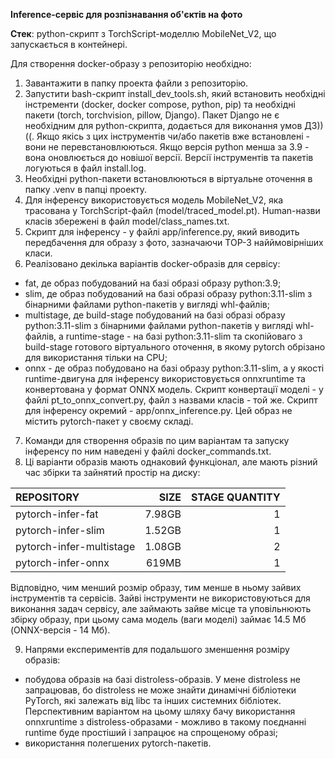 **Inference-сервіс для розпізнавання об'єктів на фото**

**Стек**: python-скрипт з TorchScript-моделлю MobileNet_V2, що запускається в контейнері.

Для створення docker-образу з репозиторію необхідно:

1. Завантажити в папку проекта файли з репозиторію.
2. Запустити bash-скрипт install_dev_tools.sh, який встановить необхідні інстременти (docker, docker compose, python, pip) та необхідні пакети (torch, torchvision, pillow, Django). Пакет Django не є необхідним для python-скрипта, додається для виконання умов ДЗ))((. Якщо якісь з цих інструментів чи/або пакетів вже встановлені - вони не перевстановлюються. Якщо версія python менша за 3.9 - вона оновлюється до новішої версії. Версії інструментів та пакетів логуються в файл install.log.
3. Необхідні python-пакети встановлюються в віртуальне оточення в папку .venv в папці проекту.
4. Для інференсу використовується модель MobileNet_V2, яка трасована у TorchScript-файл (model/traced_model.pt). Human-назви класів збережені в файл model/class_names.txt.
5. Скрипт для інференсу - у файлі app/inference.py, який виводить передбачення для образу з фото, зазначаючи TOP-3 найймовірніших класи.
6. Реалізовано декілька варіантів docker-образів для сервісу:
- fat, де образ побудований на базі образі образу python:3.9;
- slim, де образ побудований на базі образі образу python:3.11-slim з бінарними файлами python-пакетів у вигляді whl-файлів;
- multistage, де build-stage побудований на базі образі образу python:3.11-slim з бінарними файлами python-пакетів у вигляді whl-файлів, а runtime-stage - на базі python:3.11-slim та скопійоваго з build-stage готового віртуального оточення, в якому pytorch обрізано для використання тільки на CPU;
- onnx - де образ побудовано на базі образу python:3.11-slim, а у якості runtime-двигуна для інференсу використовується onnxruntime та конвертована у формат ONNX модель. Скрипт конвертації моделі - у файлі pt_to_onnx_convert.py, файл з назвами класів - той же. Скрипт для інференсу окремий - app/onnx_inference.py. Цей образ не містить pytorch-пакет у своєму складі.
7. Команди для створення образів по цим варіантам та запуску інференсу по ним наведені у файлі docker_commands.txt.
8. Ці варіанти образів мають однаковий функціонал, але мають різний час збірки та зайнятий простір на диску:

|REPOSITORY              |   SIZE |STAGE QUANTITY|
|:-----------------------|-------:|-------------:|
|pytorch-infer-fat       |  7.98GB|1             |
|pytorch-infer-slim      |  1.52GB|1             |
|pytorch-infer-multistage|  1.08GB|2             |
|pytorch-infer-onnx      |   619MB|1             |


Відповідно, чим менший розмір образу, тим менше в ньому зайвих інструментів та сервісів. Зайві інструменти не використовуються для виконання задач сервісу, але займають зайве місце та уповільнюють збірку образу, при цьому сама модель (ваги моделі) займає 14.5 Мб (ONNX-версія - 14 Мб).

9. Напрями експериментів для подальшого зменшення розміру образів:
- побудова образів на базі distroless-образів. У мене distroless не запрацював, бо distroless не може знайти динамічні бібліотеки PyTorch, які залежать від libc та інших системних бібліотек. Перспективним варіантом на цьому шляху бачу використання onnxruntime з distroless-образами - можливо в такому поєднанні runtime буде простіший і запрацює на спрощеному образі;
- використання полегшених pytorch-пакетів.



